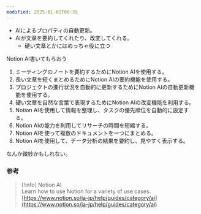 ```yaml
---
modified: 2025-01-02T00:35
---
```

  

- AIによるプロパティの自動更新。
- AIが文章を要約してくれたり、改変してくれる。
    - 硬い文章とかにはめっちゃ役に立つ

  

Notion AI書いてもらおう

1. ミーティングのノートを要約するためにNotion AIを使用する。
2. 長い文章を短くまとめるためにNotion AIの要約機能を使用する。
3. プロジェクトの進行状況を自動的に更新するためにNotion AIの自動更新機能を使用する。
4. 硬い文章を自然な言葉で表現するためにNotion AIの改変機能を利用する。
5. Notion AIを使用して情報を整理し、タスクの優先順位を自動的に設定する。
6. Notion AIの能力を利用してリサーチの時間を短縮する。
7. Notion AIを使って複数のドキュメントを一つにまとめる。
8. Notion AIを使用して、データ分析の結果を要約し、見やすく表示する。

なんか微妙かもしれない。

  

  

  

### 参考

> [!info] Notion AI  
> Learn how to use Notion for a variety of use cases.  
> [https://www.notion.so/ja-jp/help/guides/category/ai](https://www.notion.so/ja-jp/help/guides/category/ai)